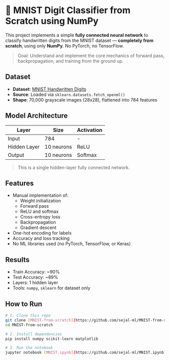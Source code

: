 # 🧠 MNIST Digit Classifier from Scratch using NumPy

This project implements a simple **fully connected neural network** to classify handwritten digits from the MNIST dataset — **completely from scratch**, using only **NumPy**. No PyTorch, no TensorFlow.

> Goal: Understand and implement the core mechanics of forward pass, backpropagation, and training from the ground up.



## Dataset

- **Dataset**: [MNIST Handwritten Digits](http://yann.lecun.com/exdb/mnist/)
- **Source**: Loaded via `sklearn.datasets.fetch_openml()`
- **Shape**: 70,000 grayscale images (28x28), flattened into 784 features



## Model Architecture

| Layer        | Size          | Activation |
|--------------|---------------|------------|
| Input        | 784           | -          |
| Hidden Layer | 10 neurons    | ReLU       |
| Output       | 10 neurons    | Softmax    |

> This is a single hidden-layer fully connected network.



## Features

- Manual implementation of:
  - Weight initialization
  - Forward pass
  - ReLU and softmax
  - Cross-entropy loss
  - Backpropagation
  - Gradient descent
- One-hot encoding for labels
- Accuracy and loss tracking
- No ML libraries used (no PyTorch, TensorFlow, or Keras)


## Results

- Train Accuracy: ~90%
- Test Accuracy: ~89%
- Layers: 1 hidden layer
- Tools: `numpy`, `sklearn` for dataset only


## How to Run

```bash
# 1. Clone this repo
git clone [MNIST-from-scratch](https://github.com/sejal-ml/MNIST-from-scratch.git)
cd MNIST-from-scratch

# 2. Install dependencies
pip install numpy scikit-learn matplotlib

# 3. Run the notebook
jupyter notebook [MNIST.ipynb](https://github.com/sejal-ml/MNIST.ipynb)
